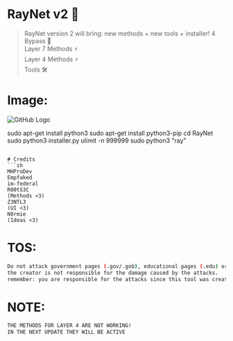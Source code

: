 # RayNet v2 🐐
> RayNet version 2 will bring: new methods + new tools + installer!
4 Bypass 🐐<br>Layer 7 Methods ⚡<br>Layer 4 Methods ⚡<br>Tools 🛠️<br>

# Image:
![GitHub Logo](v2.png)


sudo apt-get install python3
sudo apt-get install python3-pip
cd RayNet
sudo python3 installer.py
ulimit -n 999999
sudo python3 "ray"
```

# Credits
```sh
MHProDev
Empfaked
im-federal
R00tS3C
(Methods <3)
Z3NTL3
(UI <3)
N0rmie
(Ideas <3)
```

# TOS:
```sh
Do not attack government pages (.gov/.gob), educational pages (.edu) or the United States Department of Defense (.mil), 
the creator is not responsible for the damage caused by the attacks. 
remember: you are responsible for the attacks since this tool was created for educational purposes
```

# NOTE:
```sh
THE METHODS FOR LAYER 4 ARE NOT WORKING!
IN THE NEXT UPDATE THEY WILL BE ACTIVE
```
